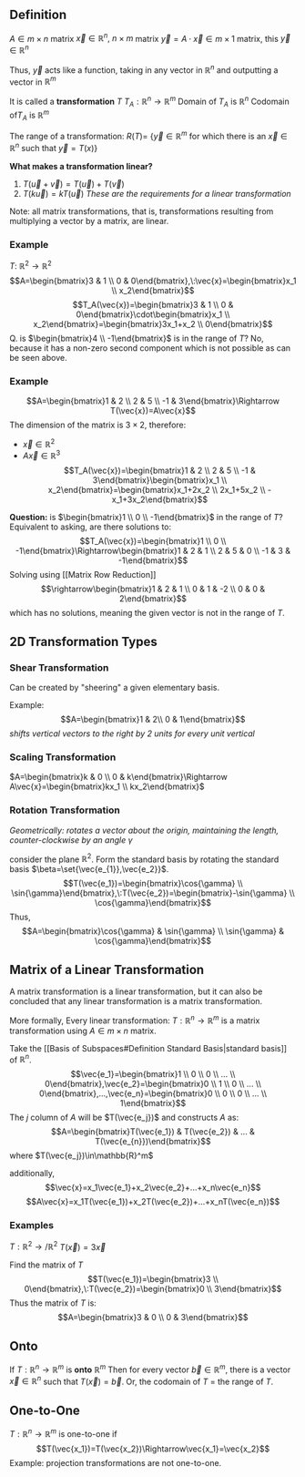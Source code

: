 ## Definition
$A\in m\times n$ matrix
$\vec{x}\in \mathbb{R}^n,\:n\times m$ matrix
$\vec{y}=A\cdot\vec{x}\in m\times 1$ matrix, this $\vec{y}\in\mathbb{R}^n$

Thus, $\vec{y}$ acts like a function, taking in any vector in $\mathbb{R}^n$ and outputting a vector in $\mathbb{R}^m$

It is called a **transformation** $T$
$T_A: \mathbb{R}^n\rightarrow\mathbb{R}^m$
Domain of $T_A$ is $\mathbb{R}^n$
Codomain of$T_A$ is $\mathbb{R}^m$

The range of a transformation:
$R(T)=$ {$\vec{y}\in\mathbb{R}^m$ for which there is an $\vec{x}\in\mathbb{R}^n$ such that $\vec{y}=T(x)$}

**What makes a transformation linear?**
1. $T(\vec{u}+\vec{v})=T(\vec{u})+T(\vec{v})$
2. $T(k\vec{u})=kT(\vec{u})$
*These are the requirements for a linear transformation*

Note: all matrix transformations, that is, transformations resulting from multiplying a vector by a matrix, are linear.

### Example
$T:\:\mathbb{R}^2\rightarrow\mathbb{R}^2$
$$A=\begin{bmatrix}3 & 1 \\ 0 & 0\end{bmatrix},\:\vec{x}=\begin{bmatrix}x_1 \\ x_2\end{bmatrix}$$
$$T_A(\vec{x})=\begin{bmatrix}3 & 1 \\ 0 & 0\end{bmatrix}\cdot\begin{bmatrix}x_1 \\ x_2\end{bmatrix}=\begin{bmatrix}3x_1+x_2 \\ 0\end{bmatrix}$$
Q. is $\begin{bmatrix}4 \\ -1\end{bmatrix}$ is in the range of $T$?
No, because it has a non-zero second component which is not possible as can be seen above. 

### Example
$$A=\begin{bmatrix}1 & 2 \\ 2 & 5 \\ -1 & 3\end{bmatrix}\Rightarrow T(\vec{x})=A\vec{x}$$
The dimension of the matrix is $3\times 2$, therefore:
- $\vec{x}\in\mathbb{R}^2$
- $A\vec{x}\in\mathbb{R}^3$
$$T_A(\vec{x})=\begin{bmatrix}1 & 2 \\ 2 & 5 \\ -1 & 3\end{bmatrix}\begin{bmatrix}x_1 \\ x_2\end{bmatrix}=\begin{bmatrix}x_1+2x_2 \\ 2x_1+5x_2 \\ -x_1+3x_2\end{bmatrix}$$

**Question:** is $\begin{bmatrix}1 \\ 0 \\ -1\end{bmatrix}$ in the range of $T$?
Equivalent to asking, are there solutions to:
$$T_A(\vec{x})=\begin{bmatrix}1 \\ 0 \\ -1\end{bmatrix}\Rightarrow\begin{bmatrix}1 & 2 & 1 \\ 2 & 5 & 0 \\ -1 & 3 & -1\end{bmatrix}$$
Solving using [[Matrix Row Reduction]]
$$\rightarrow\begin{bmatrix}1 & 2 & 1 \\ 0 & 1 & -2 \\ 0 & 0 & 2\end{bmatrix}$$
which has no solutions, meaning the given vector is not in the range of $T$.

## 2D Transformation Types
### Shear Transformation
Can be created by "sheering" a given elementary basis.

Example: $$A=\begin{bmatrix}1  & 2\\ 0 & 1\end{bmatrix}$$
*shifts vertical vectors to the right by 2 units for every unit vertical*

### Scaling Transformation
$A=\begin{bmatrix}k & 0 \\ 0 & k\end{bmatrix}\Rightarrow A\vec{x}=\begin{bmatrix}kx_1 \\ kx_2\end{bmatrix}$ 

### Rotation Transformation
*Geometrically: rotates a vector about the origin, maintaining the length, counter-clockwise by an angle $\gamma$*

consider the plane $\mathbb{R}^2$. Form the standard basis by rotating the standard basis $\beta=\set{\vec{e_{1}},\vec{e_2}}$. 
$$T(\vec{e_1})=\begin{bmatrix}\cos{\gamma} \\ \sin{\gamma}\end{bmatrix},\:T(\vec{e_2})=\begin{bmatrix}-\sin{\gamma} \\ \cos{\gamma}\end{bmatrix}$$
Thus,
$$A=\begin{bmatrix}\cos{\gamma} & \sin{\gamma} \\ \sin{\gamma} & \cos{\gamma}\end{bmatrix}$$

## Matrix of a Linear Transformation
A matrix transformation is a linear transformation, but it can also be concluded that any linear transformation is a matrix transformation. 

More formally,
Every linear transformation:
$T:\mathbb{R}^n\rightarrow\mathbb{R}^m$
is a matrix transformation using $A\in m\times n$ matrix.

Take the [[Basis of Subspaces#Definition Standard Basis|standard basis]] of $\mathbb{R}^n$. 
$$\vec{e_1}=\begin{bmatrix}1 \\ 0 \\ 0 \\ ... \\ 0\end{bmatrix},\vec{e_2}=\begin{bmatrix}0 \\ 1 \\ 0 \\ ... \\ 0\end{bmatrix},...,\vec{e_n}=\begin{bmatrix}0 \\ 0 \\ 0 \\ ... \\ 1\end{bmatrix}$$
The $j$ column of $A$ will be $T(\vec{e_j})$ and constructs $A$ as:
$$A=\begin{bmatrix}T(\vec{e_1}) & T(\vec{e_2}) & ... & T(\vec{e_{n}})\end{bmatrix}$$
where $T(\vec{e_j})\in\mathbb{R}^m$

additionally,
$$\vec{x}=x_1\vec{e_1}+x_2\vec{e_2}+...+x_n\vec{e_n}$$
$$A\vec{x}=x_1T(\vec{e_1})+x_2T(\vec{e_2})+...+x_nT(\vec{e_n})$$

### Examples
$T:\mathbb{R}^2\rightarrow/\mathbb{R}^2$
$T(\vec{x})=3\vec{x}$

Find the matrix of $T$
$$T(\vec{e_1})=\begin{bmatrix}3 \\ 0\end{bmatrix},\:T(\vec{e_2})=\begin{bmatrix}0 \\ 3\end{bmatrix}$$
Thus the matrix of $T$ is:
$$A=\begin{bmatrix}3 & 0 \\ 0 & 3\end{bmatrix}$$

## Onto
If $T:\mathbb{R}^n\rightarrow\mathbb{R}^m$ is **onto** $\mathbb{R}^m$
Then for every vector $\vec{b}\in\mathbb{R}^m$, there is a vector $\vec{x}\in\mathbb{R}^n$ such that $T(\vec{x})=\vec{b}$. Or, the codomain of $T$ = the range of $T$. 

## One-to-One
$T:\mathbb{R}^n\rightarrow\mathbb{R}^m$ is one-to-one if $$T(\vec{x_1})=T(\vec{x_2})\Rightarrow\vec{x_1}=\vec{x_2}$$
Example: projection transformations are not one-to-one.